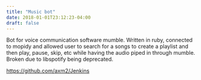 ```yaml
---
title: "Music bot"
date: 2018-01-01T23:12:23-04:00
draft: false
---
```


Bot for voice communication software mumble. Written in ruby, connected to mopidy and allowed user to search for a songs to create a playlist and then play, pause, skip, etc while having the audio piped in through mumble. Broken due to libspotify being deprecated.

https://github.com/axm2/Jenkins
